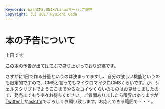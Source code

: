 ```yaml
---
Keywords: bashCMS,UNIX/Linuxサーバ,ご報告
Copyright: (C) 2017 Ryuichi Ueda
---
```


# 本の予告について
上田です。

<a href="http://ascii.asciimw.jp/books/books/detail/978-4-04-866068-6.shtml" target="_blank">この本</a>の予告が出て<a href="http://b.hatena.ne.jp/entry/ascii.asciimw.jp/books/books/detail/978-4-04-866068-6.shtml" target="_blank">はてぶ</a>で盛り上がっており恐縮です。

さすがに1日で作る分量というのは決まってますし、自分の欲しい機能というのも限定的ですので、CMSと言ってもマイクロマイクロCMSくらいです。が、シェルスクリプトでようここまでやるなコイツくらいのものはお見せしましたので、発売までもう少々お待ちください。ご質問ありましたら限界はありますが<a href="https://twitter.com/ryuichiueda" target="_blank">Twitter</a>上か<a href="ask.fm/ryuichiueda" target="_blank">ask.fm</a>でよろしくお願い致します。お応えできる範囲で・・・。
